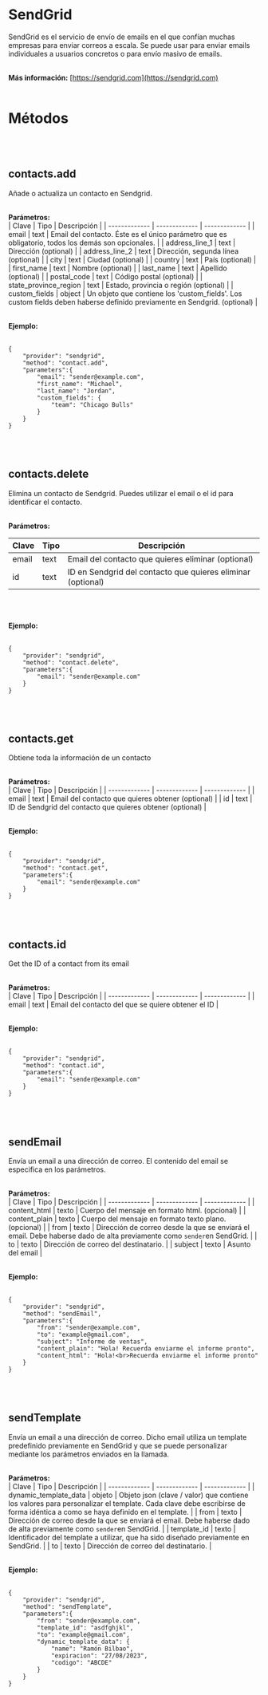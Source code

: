 # SendGrid
SendGrid es el servicio de envío de emails en el que confían muchas empresas para enviar correos a escala. Se puede usar para enviar emails individuales a usuarios concretos o para envío masivo de emails.
<br>
<br>

**Más información:**
[https://sendgrid.com](https://sendgrid.com)
<br>
<br>
  
# Métodos
<br>
<br>
  
## contacts.add
Añade o actualiza un contacto en Sendgrid. 
<br>
<br>
  
**Parámetros:**  
| Clave | Tipo | Descripción |
| ------------- | ------------- | ------------- |
| email | text | Email del contacto. Éste es el único parámetro que es obligatorio, todos los demás son opcionales. |
| address_line_1 | text | Dirección (optional) |
| address_line_2 | text | Dirección, segunda línea (optional) |
| city | text | Ciudad (optional) |
| country | text | País (optional) |
| first_name | text | Nombre (optional) |
| last_name | text | Apellido (optional) |
| postal_code | text | Código postal (optional) |
| state_province_region | text | Estado, provincia o región (optional) |
| custom_fields | object | Un objeto que contiene los 'custom_fields'. Los custom fields deben haberse definido previamente en Sendgrid. (optional) |
<br>
<br>
  
**Ejemplo:**  
<br>

    {
        "provider": "sendgrid",
        "method": "contact.add",
        "parameters":{
            "email": "sender@example.com",
            "first_name": "Michael",
            "last_name": "Jordan",
            "custom_fields": {
                "team": "Chicago Bulls"
            }
        }
    }

<br>
<br>
  

## contacts.delete
Elimina un contacto de Sendgrid. Puedes utilizar el email o el id para identificar el contacto.
<br>
<br>
  
**Parámetros:**  
    
| Clave | Tipo | Descripción |
| ------------- | ------------- | ------------- |
| email | text | Email del contacto que quieres eliminar (optional) |
| id | text | ID en Sendgrid del contacto que quieres eliminar (optional) |
<br>
<br>
  
**Ejemplo:**  
<br>

    {
        "provider": "sendgrid",
        "method": "contact.delete",
        "parameters":{
            "email": "sender@example.com"
        }
    }

<br>
<br>
  

## contacts.get
Obtiene toda la información de un contacto
<br>
<br>
  
**Parámetros:**  
| Clave | Tipo | Descripción |
| ------------- | ------------- | ------------- |
| email | text | Email del contacto que quieres obtener (optional) |
| id | text | ID de Sendgrid del contacto que quieres obtener (optional) |
<br>
<br>
  
**Ejemplo:**  
<br>

    {
        "provider": "sendgrid",
        "method": "contact.get",
        "parameters":{
            "email": "sender@example.com"
        }
    }

<br>
<br>
  

## contacts.id
Get the ID of a contact from its email
<br>
<br>
  
**Parámetros:**  
| Clave | Tipo | Descripción |
| ------------- | ------------- | ------------- |
| email | text | Email del contacto del que se quiere obtener el ID |
<br>
<br>
  
**Ejemplo:**  
<br>

    {
        "provider": "sendgrid",
        "method": "contact.id",
        "parameters":{
            "email": "sender@example.com"
        }
    }

<br>
<br>
  


## sendEmail
Envía un email a una dirección de correo. El contenido del email se especifica en los parámetros.
<br>
<br>
  
**Parámetros:**  
| Clave  | Tipo | Descripción |
| ------------- | ------------- | ------------- |
| content_html | texto | Cuerpo del mensaje en formato html. (opcional) |
| content_plain | texto | Cuerpo del mensaje en formato texto plano. (opcional) |
| from | texto | Dirección de correo desde la que se enviará el email. Debe haberse dado de alta previamente como `sender`en SendGrid. |
| to | texto | Dirección de correo del destinatario. |
| subject | texto | Asunto del email |
<br>
<br>
  
**Ejemplo:**  
<br>

    {
        "provider": "sendgrid",
        "method": "sendEmail",
        "parameters":{
            "from": "sender@example.com",
            "to": "example@gmail.com",
            "subject": "Informe de ventas",
            "content_plain": "Hola! Recuerda enviarme el informe pronto",
            "content_html": "Hola!<br>Recuerda enviarme el informe pronto"
        }
    }

<br>
<br>
  


## sendTemplate
Envía un email a una dirección de correo. Dicho email utiliza un template predefinido previamente en SendGrid y que se puede personalizar mediante los parámetros enviados en la llamada.
<br>
<br>
  
**Parámetros:**  
| Clave  | Tipo | Descripción |
| ------------- | ------------- | ------------- |
| dynamic_template_data | objeto | Objeto json (clave / valor) que contiene los valores para personalizar el template. Cada clave debe escribirse de forma idéntica a como se haya definido en el template. |
| from | texto | Dirección de correo desde la que se enviará el email. Debe haberse dado de alta previamente como `sender`en SendGrid. |
| template_id | texto | Identificador del template a utilizar, que ha sido diseñado previamente en SendGrid. |
| to | texto | Dirección de correo del destinatario. |
<br>
<br>
  
**Ejemplo:**  
<br>

    {
        "provider": "sendgrid",
        "method": "sendTemplate",
        "parameters":{
            "from": "sender@example.com",
            "template_id": "asdfghjkl",
            "to": "example@gmail.com",
            "dynamic_template_data": {
                "name": "Ramón Bilbao",
                "expiracion": "27/08/2023",
                "codigo": "ABCDE"
            }
        }
    }

<br>
<br>
  
